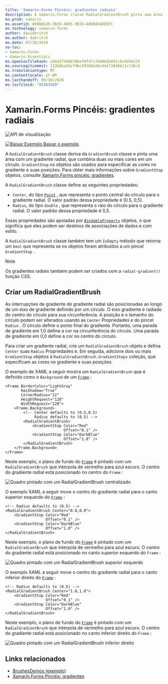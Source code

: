 ```yaml
---
title: 'Xamarin.Forms Pincéis: gradientes radiais'
description: A Xamarin.Forms classe RadialGradientBrush pinta uma área com um gradiente radial.
ms.prod: xamarin
ms.assetid: 099BA530-3B38-4005-9B19-A0EB4D4DEEFC
ms.technology: xamarin-forms
author: davidbritch
ms.author: dabritch
ms.date: 07/28/2020
no-loc:
- Xamarin.Forms
- Xamarin.Essentials
ms.openlocfilehash: a56d2f590b78bef0f47c764862b891c9c0d46129
ms.sourcegitcommit: 122b8ba3dcf4bc59368a16c44e71846b11c136c5
ms.translationtype: MT
ms.contentlocale: pt-BR
ms.lasthandoff: 09/30/2020
ms.locfileid: "91563569"
---
```

# <a name="no-locxamarinforms-brushes-radial-gradients"></a>Xamarin.Forms Pincéis: gradientes radiais

![API de visualização](~/media/shared/preview.png "Esta API está atualmente em pré-lançamento")

[![Baixar Exemplo](~/media/shared/download.png) Baixar o exemplo](https://docs.microsoft.com/samples/xamarin/xamarin-forms-samples/userinterface-brushdemos/)

A `RadialGradientBrush` classe deriva da `GradientBrush` classe e pinta uma área com um gradiente radial, que combina duas ou mais cores em um círculo. `GradientStop` os objetos são usados para especificar as cores no gradiente e suas posições. Para obter mais informações sobre `GradientStop` objetos, consulte [ Xamarin.Forms pincéis: gradientes](gradient.md).

A `RadialGradientBrush` classe define as seguintes propriedades:

- `Center`, do tipo [`Point`](xref:Xamarin.Forms.Point) , que representa o ponto central do círculo para o gradiente radial. O valor padrão dessa propriedade é (0.5, 0,5).
- `Radius`, do tipo `double` , que representa o raio do círculo para o gradiente radial. O valor padrão dessa propriedade é 0,5.

Essas propriedades são apoiadas por [`BindableProperty`](xref:Xamarin.Forms.BindableProperty) objetos, o que significa que eles podem ser destinos de associações de dados e com estilo.

A `RadialGradientBrush` classe também tem um `IsEmpty` método que retorna um `bool` que representa se os objetos foram atribuídos a um pincel `GradientStop` .

> [!NOTE]
> Os gradientes radiais também podem ser criados com a `radial-gradient()` função CSS.

## <a name="create-a-radialgradientbrush"></a>Criar um RadialGradientBrush

As interrupções de gradiente de gradiente radial são posicionadas ao longo de um eixo de gradiente definido por um círculo. O eixo gradiente é radiado do centro do círculo para sua circunferência. A posição e o tamanho do círculo podem ser alterados usando as `Center` Propriedades e do pincel `Radius` . O círculo define o ponto final do gradiente. Portanto, uma parada de gradiente em 1,0 define a cor na circunferência do círculo. Uma parada de gradiente em 0,0 define a cor no centro do círculo.

Para criar um gradiente radial, crie um `RadialGradientBrush` objeto e defina `Center` suas `Radius` Propriedades e. Em seguida, adicione dois ou mais `GradientStop` objetos à `RadialGradientBrush.GradientStops` coleção, que especificam as cores no gradiente e suas posições.

O exemplo de XAML a seguir mostra um `RadialGradientBrush` que é definido como o `Background` de um [`Frame`](xref:Xamarin.Forms.Frame) :

```xaml    
<Frame BorderColor="LightGray"
       HasShadow="True"
       CornerRadius="12"
       HeightRequest="120"
       WidthRequest="120">
    <Frame.Background>
        <!-- Center defaults to (0.5,0.5)
             Radius defaults to (0.5) -->
        <RadialGradientBrush>
            <GradientStop Color="Red"
                          Offset="0.1" />
            <GradientStop Color="DarkBlue"
                          Offset="1.0" />
        </RadialGradientBrush>
    </Frame.Background>
</Frame>
```

Neste exemplo, o plano de fundo do [`Frame`](xref:Xamarin.Forms.Frame) é pintado com um `RadialGradientBrush` que interpola de vermelho para azul escuro. O centro do gradiente radial está posicionado no centro do `Frame` :

![Quadro pintado com um RadialGradientBrush centralizado](radialgradient-images/center.png)

O exemplo XAML a seguir move o centro do gradiente radial para o canto superior esquerdo do [`Frame`](xref:Xamarin.Forms.Frame) :

```xaml
<!-- Radius defaults to (0.5) -->
<RadialGradientBrush Center="0.0,0.0">
    <GradientStop Color="Red"
                  Offset="0.1" />
    <GradientStop Color="DarkBlue"
                  Offset="1.0" />
</RadialGradientBrush>
```

Neste exemplo, o plano de fundo do [`Frame`](xref:Xamarin.Forms.Frame) é pintado com um `RadialGradientBrush` que interpola de vermelho para azul escuro. O centro do gradiente radial está posicionado no canto superior esquerdo do `Frame` :

![Quadro pintado com um RadialGradientBrush superior esquerdo](radialgradient-images/top-left.png)

O exemplo XAML a seguir move o centro do gradiente radial para o canto inferior direito do [`Frame`](xref:Xamarin.Forms.Frame) :

```xaml
<!-- Radius defaults to (0.5) -->
<RadialGradientBrush Center="1.0,1.0">
    <GradientStop Color="Red"
                  Offset="0.1" />
    <GradientStop Color="DarkBlue"
                  Offset="1.0" />
</RadialGradientBrush>            
```

Neste exemplo, o plano de fundo do [`Frame`](xref:Xamarin.Forms.Frame) é pintado com um `RadialGradientBrush` que interpola de vermelho para azul escuro. O centro do gradiente radial está posicionado no canto inferior direito do `Frame` :

![Quadro pintado com um RadialGradientBrush inferior direito](radialgradient-images/bottom-right.png)

## <a name="related-links"></a>Links relacionados

- [BrushesDemos (exemplo)](/samples/xamarin/xamarin-forms-samples/userinterface-brushdemos/)
- [Xamarin.Forms Pincéis: gradientes](gradient.md)